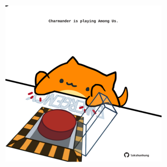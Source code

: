 <!-- built at 06/03/2025, 17:00:39 UTC -->
<p align="center">
  <img width="500" height="500" src="./ReadmeImage.svg">
</p>
